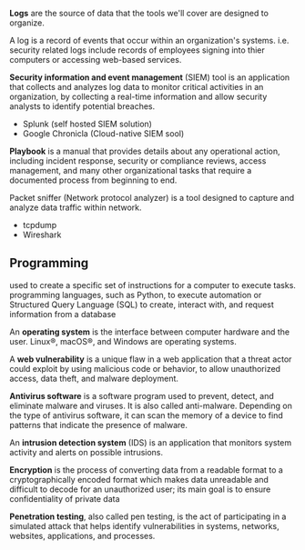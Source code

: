 
**Logs** are the source of data that the tools we'll cover are designed to organize.

A log is a record of events that occur within an organization's systems.
i.e. security related logs include records of employees signing into thier computers or accessing web-based services.

**Security information and event management** (SIEM) tool is an application that collects and analyzes log data to monitor critical activities in an organization, by collecting a real-time information and allow security analysts to identify potential breaches.
- Splunk (self hosted SIEM solution)
- Google Chronicla (Cloud-native SIEM sool)

**Playbook** is a manual that provides details about any operational action, including incident response, security or compliance reviews, access management, and many other organizational tasks that require a documented process from beginning to end.

Packet sniffer (Network protocol analyzer) is a tool designed to capture and analyze data traffic within network.
- tcpdump
- Wireshark

## Programming
used to create a specific set of instructions for a computer to execute tasks.
programming languages, such as Python, to execute automation or Structured Query Language (SQL) to create, interact with, and request information from a database

An **operating system** is the interface between computer hardware and the user. Linux®, macOS®, and Windows are operating systems.

A **web vulnerability** is a unique flaw in a web application that a threat actor could exploit by using malicious code or behavior, to allow unauthorized access, data theft, and malware deployment.

**Antivirus software** is a software program used to prevent, detect, and eliminate malware and viruses. It is also called anti-malware. Depending on the type of antivirus software, it can scan the memory of a device to find patterns that indicate the presence of malware.

An **intrusion detection system** (IDS) is an application that monitors system activity and alerts on possible intrusions.

**Encryption** is the process of converting data from a readable format to a cryptographically encoded format which makes data unreadable and difficult to decode for an unauthorized user; its main goal is to ensure confidentiality of private data

**Penetration testing**, also called pen testing, is the act of participating in a simulated attack that helps identify vulnerabilities in systems, networks, websites, applications, and processes.
